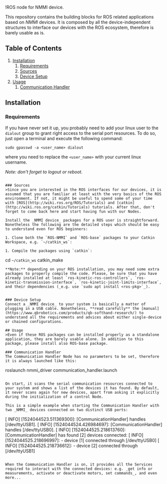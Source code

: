 !ROS node for NMMI device.

This repository contains the building blocks for ROS related applications based on _NMMI_ devices. It is composed by all the device-independent structures to interface our devices with the ROS ecosystem, therefore is barely usable as is.

## Table of Contents
1. [Installation](#markdown-header-installation)
   1. [Requirements](#markdown-header-requirements)
   1. [Sources](#markdown-header-sources)
   1. [Device Setup](#markdown-header-device-setup)
1. [Usage](#markdown-header-usage)
   1. [Communication Handler](#markdown-header-communication-handler)

## Installation
### Requirements
If you have never set it up, you probably need to add your linux user to the `dialout` group to grant right access to the serial port resources. To do so, just open a terminal and execute the following command:
```
sudo gpasswd -a <user_name> dialout
```
where you need to replace the `<user_name>` with your current linux username.

_Note: don't forget to logout or reboot._

```

### Sources
>Since you are interested in the ROS interfaces for our devices, it is assumed that you are familiar at least with the very basics of the ROS environment. If not, it might be useful to spend some of your time with [ROS](http://wiki.ros.org/ROS/Tutorials) and [catkin](http://wiki.ros.org/catkin/Tutorials) tutorials. After that, don't forget to come back here and start having fun with our Nodes.

Install the _NMMI device_ packages for a ROS user is straightforward. Nonetheless the following are the detailed steps which should be easy to understand even for ROS beginners:

1. Clone both the `ROS-NMMI` and `ROS-base` packages to your Catkin Workspace, e.g. `~/catkin_ws`:

1. Compile the packages using `catkin`:
   ```
   cd `~/catkin_ws`
   catkin_make
   ```
   **Note:** depending on your ROS installation, you may need some extra packages to properly compile the code. Please, be sure that you have already installed at least `ros-kinetic-ros-controllers`, `ros-kinetic-transmission-interface`, `ros-kinetic-joint-limits-interface`, and their dependencies (_e.g. use `sudo apt install <ros-pkg>`_).


### Device Setup
Connect a _NMMI device_ to your system is basically a matter of plugging in a USB cable. Nonetheless, **read carefully** the [manual](https://www.qbrobotics.com/products/qb-softhand-research/) to understand all the requirements and advices about either single-device or chained configurations.

## Usage
>Even if these ROS packages can be installed properly as a standalone application, they are barely usable alone. In addition to this package, please install also ROS-base package.

### Communication Handler
The Communication Handler Node has no parameters to be set, therefore it is always launched like this:
```
roslaunch nmmi_driver communication_handler.launch
```

On start, it scans the serial communication resources connected to your system and shows a list of the devices it has found. By default, it never scans again for new devices, apart from asking it explicitly during the initialization of a control Node.

This is a simple example when starting the Communication Handler with two _NMMI_ devices connected on two distinct USB ports:
```
[ INFO] [1524044523.511369300]: [CommunicationHandler] handles [/dev/ttyUSB1].
[ INFO] [1524044524.426984697]: [CommunicationHandler] handles [/dev/ttyUSB0].
[ INFO] [1524044525.218613760]: [CommunicationHandler] has found [2] devices connected:
[ INFO] [1524044525.218696997]:                        - device [1] connected through [/dev/ttyUSB0]
[ INFO] [1524044525.218736612]:                        - device [2] connected through [/dev/ttyUSB1]
```

When the Communication Handler is on, it provides all the Services required to interact with the connected devices: e.g. _get info or measurements, activate or deactivate motors, set commands_, and even more...